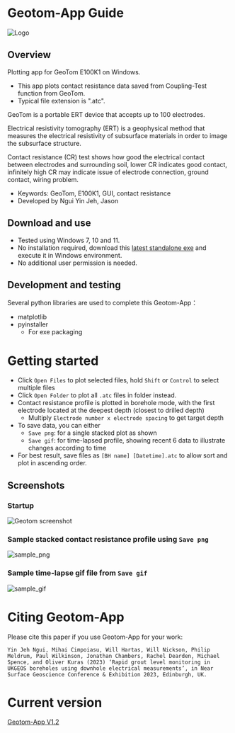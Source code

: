 # Geotom-App Guide
![Logo](image/geotom-app-logo.png)

## Overview
Plotting app for GeoTom E100K1 on Windows.
- This app plots contact resistance data saved from Coupling-Test function from GeoTom.
- Typical file extension is ".atc".

GeoTom is a portable ERT device that accepts up to 100 electrodes.

Electrical resistivity tomography (ERT) is a geophysical method that measures the electrical resistivity of subsurface materials in order to image the subsurface structure. 

Contact resistance (CR) test shows how good the electrical contact between electrodes and surrounding soil, lower CR indicates good contact, infinitely high CR may indicate issue of electrode connection, ground contact, wiring problem.

- Keywords: GeoTom, E100K1, GUI, contact resistance
- Developed by Ngui Yin Jeh, Jason

## Download and use
- Tested using Windows 7, 10 and 11.
- No installation required, download this [latest standalone exe](https://github.com/flyercarol/Geotom/raw/main/v1.2/geotom_app.exe) and execute it in Windows environment.
- No additional user permission is needed.

## Development and testing
Several python libraries are used to complete this Geotom-App：
- matplotlib
- pyinstaller
	- For exe packaging

# Getting started
- Click `Open Files` to plot selected files, hold `Shift` or `Control` to select multiple files
- Click `Open Folder` to plot all `.atc` files in folder instead.
- Contact resistance profile is plotted in borehole mode, with the first electrode located at the deepest depth (closest to drilled depth)
  - Multiply `Electrode number x electrode spacing` to get target depth
- To save data, you can either
  - `Save png`: for a single stacked plot as shown
  - `Save gif`: for time-lapsed profile, showing recent 6 data to illustrate changes according to time
- For best result, save files as `[BH name] [Datetime].atc` to allow sort and plot in ascending order.

## Screenshots
### Startup
![Geotom screenshot](image/image.png)

### Sample stacked contact resistance profile using `Save png`
![sample_png](image/BTM%20demo.png)

### Sample time-lapse gif file from `Save gif`
![sample_gif](image/Btm%20gif.gif)


# Citing Geotom-App
Please cite this paper if you use Geotom-App for your work:

	Yin Jeh Ngui, Mihai Cimpoiasu, Will Hartas, Will Nickson, Philip Meldrum, Paul Wilkinson, Jonathan Chambers, Rachel Dearden, Michael Spence, and Oliver Kuras (2023) ‘Rapid grout level monitoring in UKGEOS boreholes using downhole electrical measurements’, in Near Surface Geoscience Conference & Exhibition 2023, Edinburgh, UK.

# Current version
[Geotom-App V1.2](https://github.com/flyercarol/Geotom/raw/main/v1.2/geotom_app.exe)
